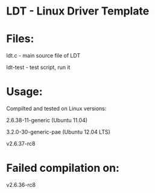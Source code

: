 LDT - Linux Driver Template
===

Files:
=====

ldt.c - main source file of LDT

ldt-test - test script, run it

Usage:
=====

Compilted and tested on Linux versions:

2.6.38-11-generic (Ubuntu 11.04)

3.2.0-30-generic-pae (Ubuntu 12.04 LTS)

v2.6.37-rc8

Failed compilation on:
====

v2.6.36-rc8
